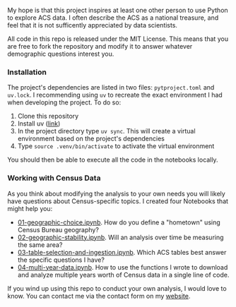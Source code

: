 My hope is that this project inspires at least one other person to use Python to explore ACS data. I often describe the ACS as a national treasure, and feel that it is not sufficently appreciated by data scientists. 

All code in this repo is released under the MIT License. This means that you are free to fork the repository and modify it to answer whatever demographic questions interest you.

### Installation
The project's dependencies are listed in two files: `pytproject.toml` and `uv.lock`. I recommending using `uv` to recreate the exact environment I had when developing the project. To do so:
1. Clone this repository
2. Install uv ([link](https://docs.astral.sh/uv/))
3. In the project directory type `uv sync`. This will create a virtual environment based on the project's dependencies 
4. Type `source .venv/bin/activate` to activate the virtual environment

You should then be able to execute all the code in the notebooks locally.

### Working with Census Data

As you think about modifying the analysis to your own needs you will likely have questions about Census-specific topics. I created four Notebooks that might help you:

  * [01-geographic-choice.ipynb](./01-geographic-choice.ipynb). How do you define a "hometown" using Census Bureau geography?
  * [02-geographic-stability.ipynb](./02-geographic-stability.ipynb). Will an analysis over time be measuring the same area?
  * [03-table-selection-and-ingestion.ipynb](./03-table-selection-and-ingestion.ipynb). Which ACS tables best answer the specific questions I have?
  * [04-multi-year-data.ipynb](./04-multi-year-data.ipynb). How to use the functions I wrote to download and analyze multiple years worth of Census data in a single line of code.

If you wind up using this repo to conduct your own analysis, I would love to know. You can contact me via the contact form on my [website](https://arilamstein.com/).
